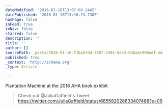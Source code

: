 ```yaml
---
dateModified: '2016-01-16T13:07:08.244Z'
datePublished: '2016-01-16T13:10:23.730Z'
hasPage: false
inFeed: true
inNav: false
starred: false
description: ''
title: ''
author: []
sourcePath: _posts/2016-01-16-f1ba57dd-388f-4301-8dc3-03ba4c900aef.md
published: true
_context: 'http://schema.org'
_type: Article

---
```

Plantation Machine at the 2016 AHA book exhibit

> Check out @JuliaGaffield's Tweet: https://twitter.com/JuliaGaffield/status/685582028633407488?s=09